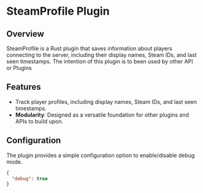 # SteamProfile Plugin

## Overview

SteamProfile is a Rust plugin that saves information about players connecting to the server, including their display names, Steam IDs, and last seen timestamps. The intention of this plugin is to been used by other API or Plugins

## Features

- Track player profiles, including display names, Steam IDs, and last seen timestamps.
- **Modularity**: Designed as a versatile foundation for other plugins and APIs to build upon.

## Configuration

The plugin provides a simple configuration option to enable/disable debug mode.

```json
{
  "debug": true
}
```
